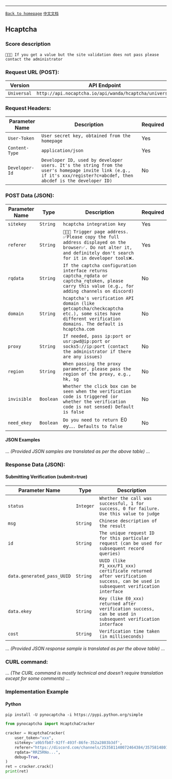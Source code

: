 ------

[`Back to homepage`](en.md)    [`中文文档`](../zh-CN/hcaptcha.md)

## Hcaptcha

### Score description
    🚨🚨🚨 If you get a value but the site validation does not pass please contact the administrator

### Request URL (POST):

| Version            | API Endpoint                                                       |
|-------------------|--------------------------------------------------------------------|
| `Universal`       | `http://api.nocaptcha.io/api/wanda/hcaptcha/universal`           |

### Request Headers:

| Parameter Name   | Description                                                             | Required |
|-----------------|-----------------------------------------------------------------------|--------|
| `User-Token`    | `User secret key, obtained from the homepage`                           | Yes    |
| `Content-Type`  | `application/json`                                                      | Yes    |
| `Developer-Id`  | `Developer ID, used by developer users. It's the string from the user's homepage invite link (e.g., if it's xxx/register?c=abcdef, then abcdef is the developer ID)` | No |

### POST Data (JSON):

| Parameter Name  | Type      | Description                                                                                                                                    | Required |
|----------------|---------|----------------------------------------------------------------------------------------------------------------------------------------------|--------|
| `sitekey`      | `String` | `hcaptcha integration key`                                                                                                                   | Yes    |
| `referer`      | `String` | `🚨🚨🚨 Trigger page address. ✅Please copy the full address displayed on the browser✅. Do not alter it, and definitely don't search for it in developer tools❌.`            | Yes    |
| `rqdata`       | `String` | `If the captcha configuration interface returns captcha_rqdata or captcha_rqtoken, please carry this value (e.g., for adding channels on discord)`                      | No     |
| `domain`       | `String` | `hcaptcha's verification API domain (like getcaptcha/checkcaptcha etc.), some sites have different verification domains. The default is hcaptcha.com`                | No     |
| `proxy`        | `String` | `If needed, pass ip:port or usr:pwd@ip:port or socks5://ip:port (contact the administrator if there are any issues)`                                  | No     |
| `region`       | `String` | `When passing the proxy parameter, please pass the region of the proxy, e.g., hk, sg`                                                          | No     |
| `invisible`     | `Boolean`| `Whether the click box can be seen when the verification code is triggered (or whether the verification code is not sensed) Default is false`                                                                         | No     |
| `need_ekey`   | `Boolean` | `Do you need to return `E0 ey...`. Defaults to false ` | No |

#### JSON Examples

... *(Provided JSON samples are translated as per the above table)* ...

### Response Data (JSON):

#### Submitting Verification (submit=true)

| Parameter Name              | Type      | Description                                                                      |
|---------------------------|---------|---------------------------------------------------------------------------------|
| `status`                   | `Integer` | `Whether the call was successful, 1 for success, 0 for failure. Use this value to judge` |
| `msg`                      | `String`  | `Chinese description of the result`                                              |
| `id`                       | `String`  | `The unique request ID for this particular request (can be used for subsequent record queries)` |
| `data.generated_pass_UUID` | `String`  | `UUID (like P1_xxx/F1_xxx) certificate returned after verification success, can be used in subsequent verification interface` |
| `data.ekey`                | `String`  | `Key (like E0_xxx) returned after verification success, can be used in subsequent verification interface` |
| `cost`                     | `String`  | `Verification time taken (in milliseconds)`                                       |

... *(Provided JSON response sample is translated as per the above table)* ...

### CURL command:

... *(The CURL command is mostly technical and doesn't require translation except for some comments)* ...

### Implementation Example

#### Python

```shell
pip install -U pynocaptcha -i https://pypi.python.org/simple
```

```python
from pynocaptcha import HcaptchaCracker

cracker = HcaptchaCracker(
    user_token="xxx",
    sitekey='a9b5fb07-92ff-493f-86fe-352a2803b3df',
    referer="https://discord.com/channels/253581140072464384/357581480110850049",
    rqdata="RRZ5RNo...",
    debug=True,
)
ret = cracker.crack()
print(ret)
```
